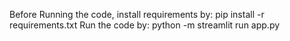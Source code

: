Before Running the code, install requirements by: pip install -r requirements.txt
Run the code by: python -m streamlit run app.py
